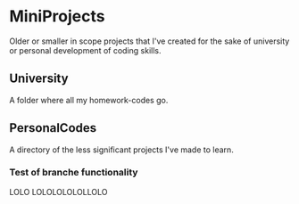 # MiniProjects
Older or smaller in scope projects that I've created for the sake of university or personal development of coding skills.

## University
A folder where all my homework-codes go.

## PersonalCodes
A directory of the less significant projects I've made to learn.

### Test of branche functionality
LOLO LOLOLOLOLOLLOLO
